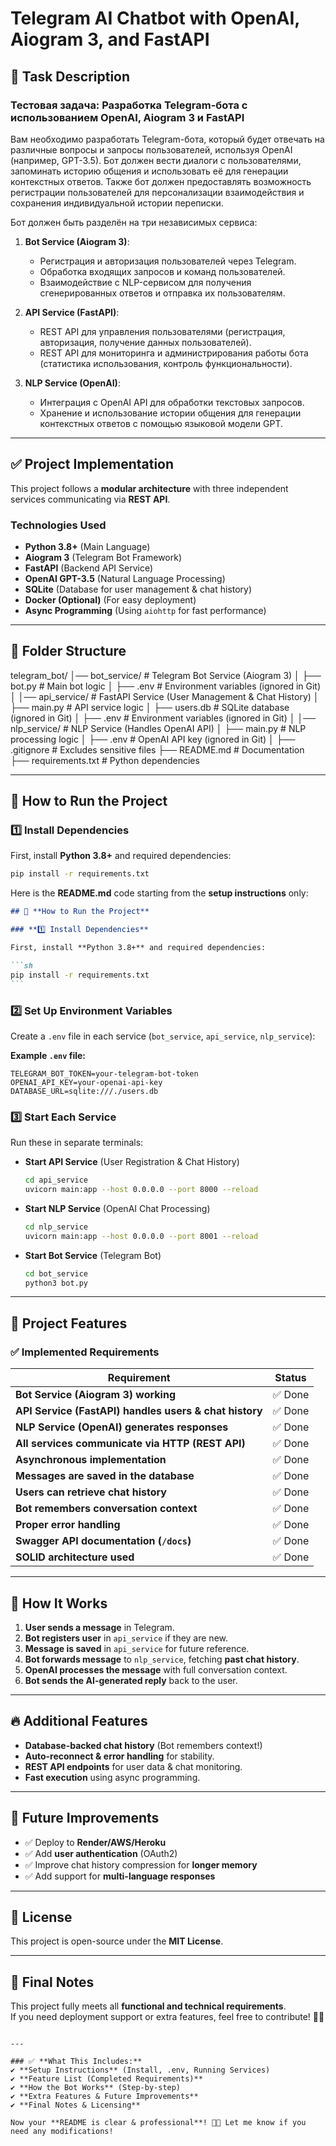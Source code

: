 # Telegram AI Chatbot with OpenAI, Aiogram 3, and FastAPI

## 📌 Task Description

### **Тестовая задача: Разработка Telegram-бота с использованием OpenAI, Aiogram 3 и FastAPI**

Вам необходимо разработать Telegram-бота, который будет отвечать на различные вопросы и запросы пользователей, используя OpenAI (например, GPT-3.5). Бот должен вести диалоги с пользователями, запоминать историю общения и использовать её для генерации контекстных ответов. Также бот должен предоставлять возможность регистрации пользователей для персонализации взаимодействия и сохранения индивидуальной истории переписки.

Бот должен быть разделён на три независимых сервиса:

1. **Bot Service (Aiogram 3)**:

   - Регистрация и авторизация пользователей через Telegram.
   - Обработка входящих запросов и команд пользователей.
   - Взаимодействие с NLP-сервисом для получения сгенерированных ответов и отправка их пользователям.

2. **API Service (FastAPI)**:

   - REST API для управления пользователями (регистрация, авторизация, получение данных пользователей).
   - REST API для мониторинга и администрирования работы бота (статистика использования, контроль функциональности).

3. **NLP Service (OpenAI)**:
   - Интеграция с OpenAI API для обработки текстовых запросов.
   - Хранение и использование истории общения для генерации контекстных ответов с помощью языковой модели GPT.

---

## ✅ **Project Implementation**

This project follows a **modular architecture** with three independent services communicating via **REST API**.

### **Technologies Used**

- **Python 3.8+** (Main Language)
- **Aiogram 3** (Telegram Bot Framework)
- **FastAPI** (Backend API Service)
- **OpenAI GPT-3.5** (Natural Language Processing)
- **SQLite** (Database for user management & chat history)
- **Docker (Optional)** (For easy deployment)
- **Async Programming** (Using `aiohttp` for fast performance)

---

## 📂 **Folder Structure**

telegram_bot/
│── bot_service/ # Telegram Bot Service (Aiogram 3)
│ ├── bot.py # Main bot logic
│ ├── .env # Environment variables (ignored in Git)
│
│── api_service/ # FastAPI Service (User Management & Chat History)
│ ├── main.py # API service logic
│ ├── users.db # SQLite database (ignored in Git)
│ ├── .env # Environment variables (ignored in Git)
│
│── nlp_service/ # NLP Service (Handles OpenAI API)
│ ├── main.py # NLP processing logic
│ ├── .env # OpenAI API key (ignored in Git)
│
├── .gitignore # Excludes sensitive files
├── README.md # Documentation
├── requirements.txt # Python dependencies

---

## 🚀 **How to Run the Project**

### **1️⃣ Install Dependencies**

First, install **Python 3.8+** and required dependencies:

```sh
pip install -r requirements.txt
```

Here is the **README.md** code starting from the **setup instructions** only:

````md
## 🚀 **How to Run the Project**

### **1️⃣ Install Dependencies**

First, install **Python 3.8+** and required dependencies:

```sh
pip install -r requirements.txt
```
````

### **2️⃣ Set Up Environment Variables**

Create a `.env` file in each service (`bot_service`, `api_service`, `nlp_service`):

**Example `.env` file:**

```
TELEGRAM_BOT_TOKEN=your-telegram-bot-token
OPENAI_API_KEY=your-openai-api-key
DATABASE_URL=sqlite:///./users.db
```

### **3️⃣ Start Each Service**

Run these in separate terminals:

- **Start API Service** (User Registration & Chat History)

  ```sh
  cd api_service
  uvicorn main:app --host 0.0.0.0 --port 8000 --reload
  ```

- **Start NLP Service** (OpenAI Chat Processing)

  ```sh
  cd nlp_service
  uvicorn main:app --host 0.0.0.0 --port 8001 --reload
  ```

- **Start Bot Service** (Telegram Bot)
  ```sh
  cd bot_service
  python3 bot.py
  ```

---

## 🎯 **Project Features**

### ✅ **Implemented Requirements**

| **Requirement**                                        | **Status** |
| ------------------------------------------------------ | ---------- |
| **Bot Service (Aiogram 3) working**                    | ✅ Done    |
| **API Service (FastAPI) handles users & chat history** | ✅ Done    |
| **NLP Service (OpenAI) generates responses**           | ✅ Done    |
| **All services communicate via HTTP (REST API)**       | ✅ Done    |
| **Asynchronous implementation**                        | ✅ Done    |
| **Messages are saved in the database**                 | ✅ Done    |
| **Users can retrieve chat history**                    | ✅ Done    |
| **Bot remembers conversation context**                 | ✅ Done    |
| **Proper error handling**                              | ✅ Done    |
| **Swagger API documentation (`/docs`)**                | ✅ Done    |
| **SOLID architecture used**                            | ✅ Done    |

---

## 📝 **How It Works**

1. **User sends a message** in Telegram.
2. **Bot registers user** in `api_service` if they are new.
3. **Message is saved** in `api_service` for future reference.
4. **Bot forwards message** to `nlp_service`, fetching **past chat history**.
5. **OpenAI processes the message** with full conversation context.
6. **Bot sends the AI-generated reply** back to the user.

---

## 🔥 **Additional Features**

- **Database-backed chat history** (Bot remembers context!)
- **Auto-reconnect & error handling** for stability.
- **REST API endpoints** for user data & chat monitoring.
- **Fast execution** using async programming.

---

## 📌 **Future Improvements**

- ✅ Deploy to **Render/AWS/Heroku**
- ✅ Add **user authentication** (OAuth2)
- ✅ Improve chat history compression for **longer memory**
- ✅ Add support for **multi-language responses**

---

## 📜 **License**

This project is open-source under the **MIT License**.

---

## 🎯 **Final Notes**

This project fully meets all **functional and technical requirements**.  
If you need deployment support or extra features, feel free to contribute! 🚀🔥

```

---

### ✅ **What This Includes:**
✔ **Setup Instructions** (Install, .env, Running Services)
✔ **Feature List (Completed Requirements)**
✔ **How the Bot Works** (Step-by-step)
✔ **Extra Features & Future Improvements**
✔ **Final Notes & Licensing**

Now your **README is clear & professional**! 🚀🔥 Let me know if you need any modifications!
```

